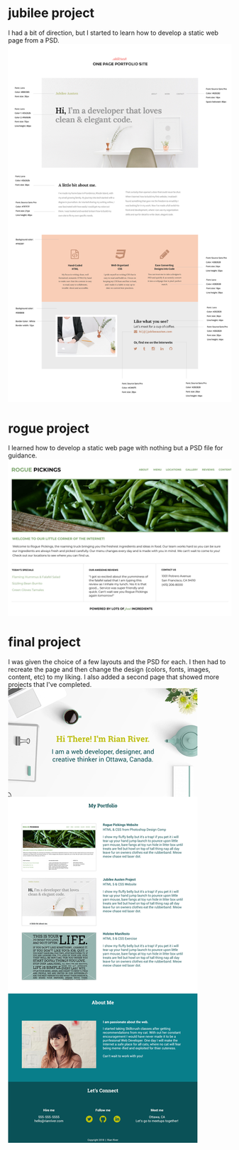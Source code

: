 
# jubilee project
I had a bit of direction, but I started to learn how to develop a static web page from a PSD.
![Wireframe](jubilee/skillcrush-student-site-annotated.png)

# rogue project
I learned how to develop a static web page with nothing but a PSD file for guidance.
![Wireframe](rogue/RoguePickings.jpg)

# final project
I was given the choice of a few layouts and the PSD for each. I then had to recreate the page and then change the design (colors, fonts, images, content, etc) to my liking. I also added a second page that showed more projects that I've completed.
![Wireframe](final/milestone-analogous.jpg)
